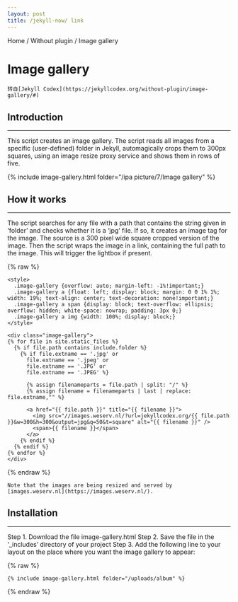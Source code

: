 ```yaml
---
layout: post
title: /jekyll-now/ link
---
```


Home / Without plugin / Image gallery

# Image gallery #

`转自[Jekyll Codex](https://jekyllcodex.org/without-plugin/image-gallery/#)`

## Introduction ##
----

This script creates an image gallery. The script reads all images from a specific (user-defined) folder in Jekyll, automagically crops them to 300px squares, using an image resize proxy service and shows them in rows of five.

{% include image-gallery.html folder="/ipa picture/7/Image gallery" %}

## How it works ##
----

The script searches for any file with a path that contains the string given in ‘folder’ and checks whether it is a ‘jpg’ file. If so, it creates an image tag for the image. The source is a 300 pixel wide square cropped version of the image. Then the script wraps the image in a link, containing the full path to the image. This will trigger the lightbox if present.

{% raw %}

```liquid
<style>
  .image-gallery {overflow: auto; margin-left: -1%!important;}
  .image-gallery a {float: left; display: block; margin: 0 0 1% 1%; width: 19%; text-align: center; text-decoration: none!important;}
  .image-gallery a span {display: block; text-overflow: ellipsis; overflow: hidden; white-space: nowrap; padding: 3px 0;}
  .image-gallery a img {width: 100%; display: block;}
</style>

<div class="image-gallery">
{% for file in site.static_files %}
  {% if file.path contains include.folder %}
    {% if file.extname == '.jpg' or 
      file.extname == '.jpeg' or 
      file.extname == '.JPG' or 
      file.extname == '.JPEG' %}

      {% assign filenameparts = file.path | split: "/" %}
      {% assign filename = filenameparts | last | replace: file.extname,"" %}

      <a href="{{ file.path }}" title="{{ filename }}">
        <img src="//images.weserv.nl/?url=jekyllcodex.org/{{ file.path }}&w=300&h=300&output=jpg&q=50&t=square" alt="{{ filename }}" />
        <span>{{ filename }}</span>
      </a>
    {% endif %}
  {% endif %}
{% endfor %}
</div>
```

{% endraw %}

`Note that the images are being resized and served by [images.weserv.nl](https://images.weserv.nl/).`

## Installation ##
----

Step 1. Download the file image-gallery.html
Step 2. Save the file in the ‘_includes’ directory of your project
Step 3. Add the following line to your layout on the place where you want the image gallery to appear:

{% raw %}

```liquid
{% include image-gallery.html folder="/uploads/album" %}
```

{% endraw %}
